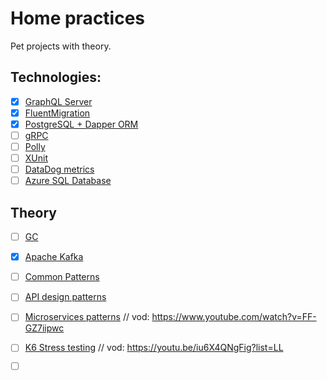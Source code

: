 # Home practices
Pet projects with theory.

## Technologies:
- [x] [GraphQL Server](src/Practices.GraphQL)
- [x] [FluentMigration](src/Practices.FluentMigration)
- [x] [PostgreSQL + Dapper ORM](src/Practices.PostgreSQL)
- [ ] [gRPC]()
- [ ] [Polly]()
- [ ] [XUnit]()
- [ ] [DataDog metrics]()
- [ ] [Azure SQL Database]()
 
## Theory
- [ ] [GC]()
- [x] [Apache Kafka](docs/Kafka.md)
- [ ] [Common Patterns]()
- [ ] [API design patterns]()
- [ ] [Microservices patterns]() // vod: https://www.youtube.com/watch?v=FF-GZ7iipwc
- [ ] [K6 Stress testing]() // vod: https://youtu.be/iu6X4QNgFig?list=LL


- [ ] []()